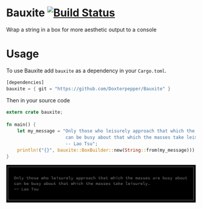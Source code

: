 # Bauxite [![Build Status](https://travis-ci.org/Doxterpepper/Bauxite.svg?branch=master)](https://travis-ci.org/Doxterpepper/Bauxite)

Wrap a string in a box for more aesthetic output to a console

# Usage
To use Bauxite add `bauxite` as a dependency in your `Cargo.toml`.
```rust
[dependencies]
bauxite = { git = "https://github.com/Doxterpepper/Bauxite" }
```

Then in your source code
```rust
extern crate bauxite;

fn main() {
    let my_message = "Only those who leisurely approach that which the masses are busy about\n\
                      can be busy about that which the masses take leisurely.\n\
                      -- Lao Tsu";
    println!("{}", bauxite::BoxBuilder::new(String::from(my_message)));
}
```
![alt text](https://github.com/Doxterpepper/Bauxite/blob/readme/Screenshot.png "Boxed message")
